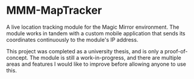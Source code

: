 # MMM-MapTracker
A live location tracking module for the Magic Mirror environment.
The module works in tandem with a custom mobile application that sends its coordinates continuously to the module's IP address.

This project was completed as a university thesis, and is only a proof-of-concept. The module is still a work-in-progress, and there are multiple areas and features I would like to improve before allowing anyone to use this.
